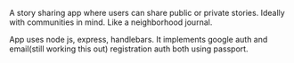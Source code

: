 A story sharing app where users can share public or private stories. Ideally with communities in mind. Like a neighborhood journal.

App uses node js, express, handlebars. It implements google auth and email(still working this out) registration auth both using passport. 
